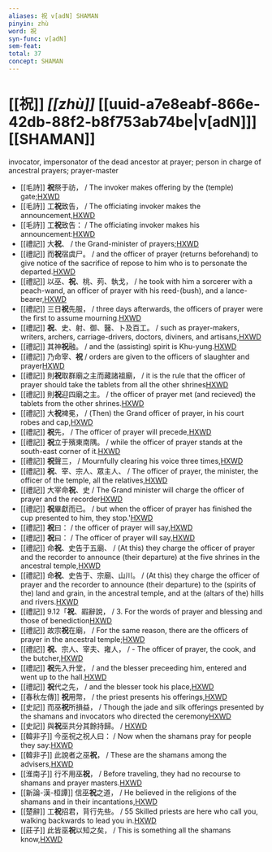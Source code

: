 ```yaml
---
aliases: 祝 v[adN] SHAMAN
pinyin: zhù
word: 祝
syn-func: v[adN]
sem-feat: 
total: 37
concept: SHAMAN 
---
```

# [[祝]] *[[zhù]]*  [[uuid-a7e8eabf-866e-42db-88f2-b8f753ab74be|v[adN]]] [[SHAMAN]]
invocator, impersonator of the dead ancestor at prayer; person in charge of ancestral prayers; prayer-master
 - [[毛詩]] **祝**祭于祊， / The invoker makes offering by the (temple) gate;[HXWD](https://hxwd.org/textview.html?location=KR1c0001_tls_020-69a.7)
 - [[毛詩]] 工**祝**致告， / The officiating invoker makes the announcement,[HXWD](https://hxwd.org/textview.html?location=KR1c0001_tls_020-71a.4)
 - [[毛詩]] 工**祝**致告： / The officiating invoker makes his announcement:[HXWD](https://hxwd.org/textview.html?location=KR1c0001_tls_020-72a.5)
 - [[禮記]] 大**祝**、 / the Grand-minister of prayers;[HXWD](https://hxwd.org/textview.html?location=KR1d0052_tls_002-13a.13)
 - [[禮記]] 而**祝**宿虞尸。 / and the officer of prayer (returns beforehand) to give notice of the sacrifice of repose to him who is to personate the departed.[HXWD](https://hxwd.org/textview.html?location=KR1d0052_tls_004-15a.81)
 - [[禮記]] 以巫、**祝**、桃、茢、執戈， / he took with him a sorcerer with a peach-wand, an officer of prayer with his reed-(bush), and a lance-bearer,[HXWD](https://hxwd.org/textview.html?location=KR1d0052_tls_004-16a.3)
 - [[禮記]] 三日**祝**先服， / three days afterwards, the officers of prayer were the first to assume mourning.[HXWD](https://hxwd.org/textview.html?location=KR1d0052_tls_004-61a.3)
 - [[禮記]] **祝**、史、射、御、醫、卜及百工。 / such as prayer-makers, writers, archers, carriage-drivers, doctors, diviners, and artisans,[HXWD](https://hxwd.org/textview.html?location=KR1d0052_tls_005-42a.92)
 - [[禮記]] 其神**祝**融。 / and the (assisting) spirit is Khu-yung.[HXWD](https://hxwd.org/textview.html?location=KR1d0052_tls_006-54a.8)
 - [[禮記]] 乃命宰、**祝** / orders are given to the officers of slaughter and prayer[HXWD](https://hxwd.org/textview.html?location=KR1d0052_tls_006-74a.3)
 - [[禮記]] 則**祝**取群廟之主而藏諸祖廟， / it is the rule that the officer of prayer should take the tablets from all the other shrines[HXWD](https://hxwd.org/textview.html?location=KR1d0052_tls_007-16a.22)
 - [[禮記]] 則**祝**迎四廟之主。 / the officer of prayer met (and recieved) the tablets from the other shrines.[HXWD](https://hxwd.org/textview.html?location=KR1d0052_tls_007-16a.30)
 - [[禮記]] 大**祝**裨冕， / (Then) the Grand officer of prayer, in his court robes and cap,[HXWD](https://hxwd.org/textview.html?location=KR1d0052_tls_007-1a.10)
 - [[禮記]] **祝**先， / The officer of prayer will precede,[HXWD](https://hxwd.org/textview.html?location=KR1d0052_tls_007-1a.36)
 - [[禮記]] **祝**立于殯東南隅。 / while the officer of prayer stands at the south-east corner of it.[HXWD](https://hxwd.org/textview.html?location=KR1d0052_tls_007-1a.43)
 - [[禮記]] **祝**聲三， / Mournfully clearing his voice three times,[HXWD](https://hxwd.org/textview.html?location=KR1d0052_tls_007-1a.44)
 - [[禮記]] **祝**、宰、宗人、眾主人、 / The officer of prayer, the minister, the officer of the temple, all the relatives,[HXWD](https://hxwd.org/textview.html?location=KR1d0052_tls_007-1a.51)
 - [[禮記]] 大宰命**祝**、史 / The Grand minister will charge the officer of prayer and the recorder[HXWD](https://hxwd.org/textview.html?location=KR1d0052_tls_007-1a.63)
 - [[禮記]] **祝**畢獻而已。 / but when the officer of prayer has finished the cup presented to him, they stop.'[HXWD](https://hxwd.org/textview.html?location=KR1d0052_tls_007-24a.1)
 - [[禮記]] **祝**曰： / the officer of prayer will say,[HXWD](https://hxwd.org/textview.html?location=KR1d0052_tls_007-30a.14)
 - [[禮記]] **祝**曰： / The officer of prayer will say,[HXWD](https://hxwd.org/textview.html?location=KR1d0052_tls_007-30a.8)
 - [[禮記]] 命**祝**、史告于五廟、 / (At this) they charge the officer of prayer and the recorder to announce (their departure) at the five shrines in the ancestral temple,[HXWD](https://hxwd.org/textview.html?location=KR1d0052_tls_007-3a.21)
 - [[禮記]] 命**祝**、史告于、宗廟、山川。 / (At this) they charge the officer of prayer and the recorder to announce (their departure) to the (spirits of the) land and grain, in the ancestral temple, and at the (altars of the) hills and rivers.[HXWD](https://hxwd.org/textview.html?location=KR1d0052_tls_007-3a.7)
 - [[禮記]] 9.12「**祝**、嘏辭說， / 3. For the words of prayer and blessing and those of benediction[HXWD](https://hxwd.org/textview.html?location=KR1d0052_tls_009-12a.2)
 - [[禮記]] 故宗**祝**在廟， / For the same reason, there are the officers of prayer in the ancestral temple;[HXWD](https://hxwd.org/textview.html?location=KR1d0052_tls_009-29a.9)
 - [[禮記]] **祝**、宗人、宰夫、雍人， / - The officer of prayer, the cook, and the butcher,[HXWD](https://hxwd.org/textview.html?location=KR1d0052_tls_021-50a.4)
 - [[禮記]] **祝**先入升堂， / and the blesser preceeding him, entered and went up to the hall.[HXWD](https://hxwd.org/textview.html?location=KR1d0052_tls_023-10a.9)
 - [[禮記]] **祝**代之先， / and the blesser took his place,[HXWD](https://hxwd.org/textview.html?location=KR1d0052_tls_023-25a.24)
 - [[春秋左傳]] **祝**用幣， / the priest presents his offerings,[HXWD](https://hxwd.org/textview.html?location=KR1e0001_tls_010-426a.29)
 - [[史記]] 而巫**祝**所損益， / Though the jade and silk offerings presented by the shamans and invocators who directed the ceremony[HXWD](https://hxwd.org/textview.html?location=KR2a0001_tls_028-67a.2)
 - [[史記]] 與**祝**巫共分其餘持歸。 / [HXWD](https://hxwd.org/textview.html?location=KR2a0001_tls_126-23a.15)
 - [[韓非子]] 今巫祝之祝人曰： / Now when the shamans pray for people they say:[HXWD](https://hxwd.org/textview.html?location=KR3c0005_tls_050-39a.2)
 - [[韓非子]] 此說者之巫**祝**， / These are the shamans among the advisers,[HXWD](https://hxwd.org/textview.html?location=KR3c0005_tls_050-40a.10)
 - [[淮南子]] 行不用巫**祝**， / Before traveling, they had no recourse to shamans and prayer masters.[HXWD](https://hxwd.org/textview.html?location=KR3j0010_tls_009-48a.26)
 - [[新論-漢-桓譚]] 信巫**祝**之道， / He believed in the religions of the shamans and in their incantations,[HXWD](https://hxwd.org/textview.html?location=KR3j0192_tls_001-34a.11)
 - [[楚辭]] 工**祝**招君，背行先些。 / 55 Skilled priests are here who call you, walking backwards to lead you in.[HXWD](https://hxwd.org/textview.html?location=KR4a0001_tls_009-2a.61)
 - [[莊子]] 此皆巫**祝**以知之矣， / This is something all the shamans know,[HXWD](https://hxwd.org/textview.html?location=KR5c0126_tls_004-15a.19)